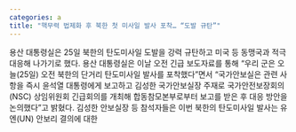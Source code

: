 ```yaml
---
categories: a
title: "핵무력 법제화 후 북한 첫 미사일 발사 포착… “도발 규탄”"
---
```

용산 대통령실은 25일 북한의 탄도미사일 도발을 강력 규탄하고 미국 등 동맹국과 적극 대응해 나가기로 했다. 용산 대통령실은 이날 오전 긴급 보도자료를 통해 “우리 군은 오늘(25일) 오전 북한의 단거리 탄도미사일 발사를 포착했다”면서 “국가안보실은 관련 사항을 즉시 윤석열 대통령에게 보고하고 김성한 국가안보실장 주재로 국가안전보장회의(NSC) 상임위원회 긴급회의를 개최해 합동참모본부로부터 보고를 받은 후 대응 방안을 논의했다”고 밝혔다. 김성한 안보실장 등 참석자들은 이번 북한의 탄도미사일 발사는 유엔(UN) 안보리 결의에 대한